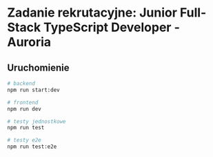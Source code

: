 # Zadanie rekrutacyjne: Junior Full-Stack TypeScript Developer - Auroria

## Uruchomienie

```bash
# backend
npm run start:dev

# frontend
npm run dev

# testy jednostkowe
npm run test

# testy e2e
npm run test:e2e
```
